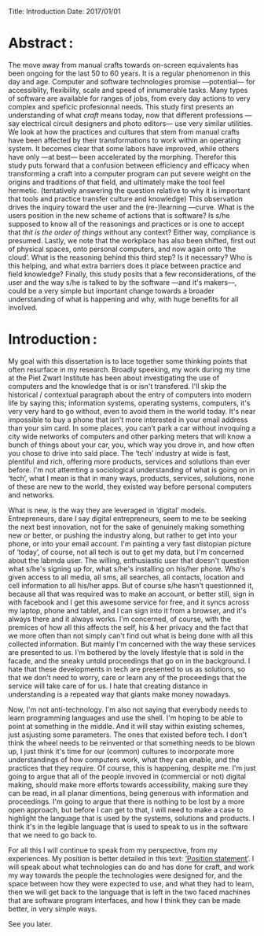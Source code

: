 Title: Introduction
Date: 2017/01/01

# Abstract :
The move away from manual crafts towards on-screen equivalents has been ongoing for the last 50 to 60 years. It is a regular phenomenon in this day and age. Computer and software technologies promise —potential— for accessiblity, flexibility, scale and speed of innumerable tasks. Many types of software are available for ranges of jobs, from every day actions to very complex and speficic profesionnal needs. This study first presents an understanding of what *craft* means today, now that different professions —say electrical circuit designers and photo editors— use very similar utilities. We look at how the practices and cultures that stem from manual crafts have been affected by their transformations to work within an operating system. It becomes clear that some labors have improved, while others have only —at best— been accelerated by the morphing. Therefor this study puts forward that a confusion between efficiency and efficacy when transforming a craft into a computer program can put severe weight on the origins and traditions of that field, and ultimately make the tool feel hermetic. (tentatively answering the question relative to why it is important that tools and practice transfer culture and knowledge) This observation drives the inquiry toward the user and the (re-)learning —curve. What is the users position in the new scheme of actions that is software? Is s/he supposed to know all of the reasonings and practices or is one to accept that *thit is the order of things* without any context? Either way, compliance is presumed. Lastly, we note that the workplace has also been shifted, first out of physical spaces, onto personal computers, and now again onto ‘the cloud’. What is the reasoning behind this third step? Is it necessary? Who is this helping, and what extra barriers does it place between practice and field knowledge? Finally, this study posits that a few reconsiderations, of the user and the way s/he is talked to by the software —and it's makers—, could be a very simple but important change towards a broader understanding of what is happening and why, with huge benefits for all involved.

# Introduction :

<!--
This text aims to inform and anwser a research question about software, culture, and their current relation; **Why must static visual production software technologies transfer the knowledge and skills of the craft they virtualise?**

Some terms need specifications from this question, and this is where we will start:

* visual production software: tools that are enabled by PCs to create and produce static visuals. This subset includes both vector graphics creation and bitmap image production, covering the tools that a visual designer could use, big or small, on a computer.
* static: isolated here to not include animation or moving image intended visual tools
* technologies: best understood as detailed by Morozov:

> *Technology is typically seen as a problem-solver, and well-designed technology **is supposed to follow an according aesthetic of efficiency**, ease and—ultimately—automation.*
<br><small>To Save Everything, Click Here — Evgeny Morozov, ch 9</small>

* craft they virtualise: the digital version that results from the craft

These definitions will be pushed further and contextualised in the first chapter. What is a digital craft? When is on computer practice a craft? Is all procudtion work on screen therfore the work of a craftsperson? Where do the actions come from? What or who determines the order of the proceedings? What are the models?

To attempt to understand some of the notions of software technologies for craft, beyond the early socio-historical contexts that explain why software came to be at all, we will look at the notion of efficiency and efficacy. What influences have they had on our understanding of software practices as crafts.

Later, the place of the user will be in question. Who is s/he, a user, a person, a worker, a link in a chain, an artist? How can s/he learn this environment? What is needed by a newcomer to understand the practice that is enabled by the software?

Finally, we will try and imagine what could happen to crafts that got and are getting virtualised. The workplace for practice is currently being shifted out of physical spaces, then onto personal computers, but now onto cloud computing services, what is the reasoning behind this third step? Is it necessary? Ultimately, a suggestion will be made, one that points towards tone of speech as a medium to be able to view modern practices as a transformation and not a loss.
-->

My goal with this dissertation is to lace together some thinking points that often resurface in my research. Broadly speeking, my work during my time at the Piet Zwart Institute has been about investigating the use of computers and the knowledge that is or isn't transfered. I'll skip the historical / contextual paragraph about the entry of computers into modern life by saying this; information systems, operating systems, computers, it's very very hard to go without, even to avoid them in the world today. It's near impossible to buy a phone that isn't more interested in your email address than your sim card. In some places, you can't park a car without invoquing a city wide networks of computers and other parking meters that will know a bunch of things about your car, you, which way you drove in, and how often you chose to drive into said place. The ‘tech’ industry at wide is fast, plentiful and rich, offering more products, services and solutions than ever before. I'm not attemting a sociological understanding of what is going on in ‘tech’, what I mean is that in many ways, products, services, solutions, none of these are new to the world, they existed way before personal computers and networks.

What is new, is the way they are leveraged in ‘digital’ models. Entrepreneurs, dare I say digital entrepreneurs, seem to me to be seeking the next best innovation, not for the sake of genuinely making something new or better, or pushing the industry along, but rather to get into your phone, or into your email account. I'm painting a very fast distopian picture of ‘today’, of course, not all tech is out to get my data, but I'm concerned about the labmda user. The willing, enthusiastic user that doesn't question what s/he's signing up for, what s/he's installing on his/her phone. Who's given access to all media, all sms, all searches, all contacts, location and cell information to all his/her apps. But of course s/he hasn't questionned it, because all that was required was to make an account, or better still, sign in with facebook and I get this awesome service for free, and it syncs across my laptop, phone and tablet, and I can sign into it from a browser, and it's always there and it always works. I'm concerned, of course, with the premices of how all this affects the self, his & her privacy and the fact that we more often than not simply can't find out what is being done with all this collected information. But mainly I'm concerned with the way these services are presented to us. I'm bothered by the lovely lifestyle that is sold in the facade, and the sneaky untold proceedings that go on in the background. I hate that these developments in tech are presented to us as solutions, so that we don't need to worry, care or learn any of the proceedings that the service will take care of for us. I hate that creating distance in understanding is a repeated way that giants make money nowadays.

Now, I'm not anti-technology. I'm also not saying that everybody needs to learn programming languages and use the shell. I'm hoping to be able to point at something in the middle. And it will stay within existing schemes, just asjusting some parameters. The ones that existed before tech. I don't think the wheel needs to be reinvented or that something needs to be blown up, I just think it's time for our (common) cultures to incorporate more understandings of how computers work, what they can enable, and the practices that they require. Of course, this is happening, despite me. I'm just going to argue that all of the people invoved in (commercial or not) digital making, should make more efforts towards accessibility, making sure they can be read, in all planar dimentions, being generous with information and proceedings. I'm going to argue that there is nothing to be lost by a more open approach, but before I can get to that, I will need to make a case to highlight the language that is used by the systems, solutions and products. I think it's in the legible language that is used to speak to us in the software that we need to go back to.

For all this I will continue to speak from my perspective, from my experiences. My position is better detailed in this text: [‘Position statement’](/position-statement.html). I will speak about what technologies can do and has done for craft, and work my way towards the people the technologies were designed for, and the space between how they were expected to use, and what they had to learn, then we will get back to the language that is left in the two faced machines that are software program interfaces, and how I think they can be made better, in very simple ways.

See you later.
